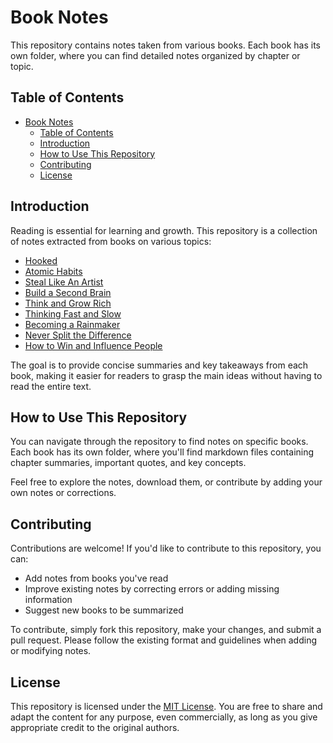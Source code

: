 # Book Notes

This repository contains notes taken from various books. Each book has its own folder, where you can find detailed notes organized by chapter or topic.

## Table of Contents

- [Book Notes](#book-notes)
  - [Table of Contents](#table-of-contents)
  - [Introduction](#introduction)
  - [How to Use This Repository](#how-to-use-this-repository)
  - [Contributing](#contributing)
  - [License](#license)

## Introduction

Reading is essential for learning and growth. This repository is a collection of notes extracted from books on various topics:

- [Hooked](/Hooked)
- [Atomic Habits](/Atomic%20Habits)
- [Steal Like An Artist](/Steal%20Like%20An%20Artist)
- [Build a Second Brain](/Build%20a%20Second%20Brain)
- [Think and Grow Rich](/Think%20and%20Grow%20Rich)
- [Thinking Fast and Slow](/Thinking%20Fast%20and%20Slow)
- [Becoming a Rainmaker](/Becoming%20a%20Rainmaker)
- [Never Split the Difference](/Never%20Split%20the%20Difference)
- [How to Win and Influence People](/How%20to%20Win%20and%20Influence%20People)

The goal is to provide concise summaries and key takeaways from each book, making it easier for readers to grasp the main ideas without having to read the entire text.

## How to Use This Repository

You can navigate through the repository to find notes on specific books. Each book has its own folder, where you'll find markdown files containing chapter summaries, important quotes, and key concepts.

Feel free to explore the notes, download them, or contribute by adding your own notes or corrections.

## Contributing

Contributions are welcome! If you'd like to contribute to this repository, you can:

- Add notes from books you've read
- Improve existing notes by correcting errors or adding missing information
- Suggest new books to be summarized

To contribute, simply fork this repository, make your changes, and submit a pull request. Please follow the existing format and guidelines when adding or modifying notes.

## License

This repository is licensed under the [MIT License](LICENSE).
You are free to share and adapt the content for any purpose, even commercially, as long as you give appropriate credit to the original authors.
